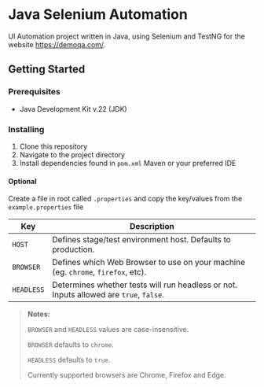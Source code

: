 # Java Selenium Automation

UI Automation project written in Java, using Selenium and TestNG for the website https://demoqa.com/.

## Getting Started

### Prerequisites

- Java Development Kit v.22 (JDK)

### Installing

1. Clone this repository
2. Navigate to the project directory
3. Install dependencies found in `pom.xml` Maven or your preferred IDE

#### Optional

Create a file in root called `.properties` and copy the key/values from the `example.properties` file

| Key        | Description                                                                            |
|------------|----------------------------------------------------------------------------------------|
| `HOST`     | Defines stage/test environment host. Defaults to production.                           |
| `BROWSER`  | Defines which Web Browser to use on your machine (eg. `chrome`, `firefox`, etc).       |
| `HEADLESS` | Determines whether tests will run headless or not. Inputs allowed are `true`, `false`. |

> **Notes:**
>
>`BROWSER` and `HEADLESS` values are case-insensitive.
> 
>`BROWSER` defaults to `chrome`.
> 
> `HEADLESS` defaults to `true`.
> 
> Currently supported browsers are Chrome, Firefox and Edge.

